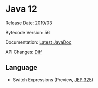 # Java 12

Release Date: 2019/03

Bytecode Version: 56

Documentation: [Latest JavaDoc](http://cr.openjdk.java.net/~iris/se/12/build/latest/api/)

API Changes: [Diff](http://download.eclipselab.org/jdkdiff/V11/V12/index.html)

## Language

* Switch Expressions (Preview, [JEP 325](http://openjdk.java.net/jeps/325))
